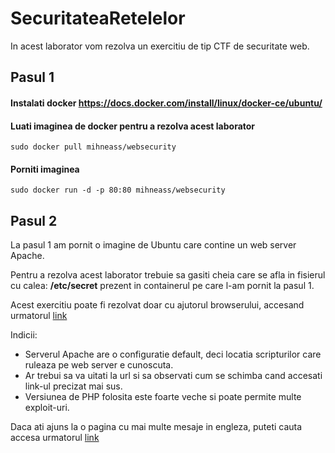 # SecuritateaRetelelor

In acest laborator vom rezolva un exercitiu de tip CTF de securitate web.

## Pasul 1
#### Instalati docker https://docs.docker.com/install/linux/docker-ce/ubuntu/
#### Luati imaginea de docker pentru a rezolva acest laborator
```
sudo docker pull mihneass/websecurity
```
#### Porniti imaginea
```
sudo docker run -d -p 80:80 mihneass/websecurity
```

## Pasul 2
La pasul 1 am pornit o imagine de Ubuntu care contine un web server Apache.

Pentru a rezolva acest laborator trebuie sa gasiti cheia care se afla in fisierul cu calea: **/etc/secret** prezent in containerul pe care l-am pornit la pasul 1.

Acest exercitiu poate fi rezolvat doar cu ajutorul browserului, accesand urmatorul [link](http://localhost)

Indicii:
* Serverul Apache are o configuratie default, deci locatia scripturilor care ruleaza pe web server e cunoscuta. 
* Ar trebui sa va uitati la url si sa observati cum se schimba cand accesati link-ul precizat mai sus. 
* Versiunea de PHP folosita este foarte veche si poate permite multe exploit-uri.

Daca ati ajuns la o pagina cu mai multe mesaje in engleza, puteti cauta accesa urmatorul [link](http://www.google.com/search?q=php+null+byte+injection)
